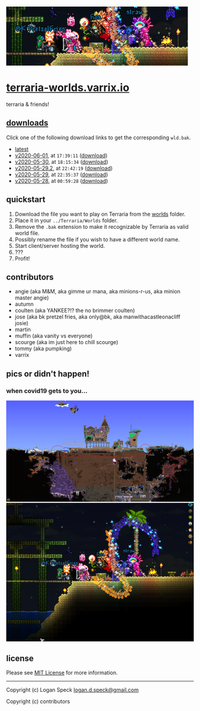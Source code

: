 ![](assets/images/header.png)

# [terraria-worlds.varrix.io]

terraria & friends!

## [downloads]
Click one of the following download links to get the corresponding `wld.bak`.

- [latest]
- [v2020-06-01], at `17:39:11` ([download](https://github.com/varrix/terraria-worlds.varrix.io/releases/download/v2020-06-01/expertclass-2020_06_01_17.39.11.wld.bak))
- [v2020-05-30], at `18:15:34` ([download](https://github.com/varrix/terraria-worlds.varrix.io/releases/download/v2020-05-30/expertclass-2020_05_30_18.15.34.wld.bak))
- [v2020-05-29.2], at `22:42:19` ([download](https://github.com/varrix/terraria-worlds.varrix.io/releases/download/v2020-05-29.2/expertclass-2020_05_29_22.42.19.wld.bak))
- [v2020-05-29], at `22:35:37` ([download](https://github.com/varrix/terraria-worlds.varrix.io/releases/download/v2020-05-29/expertclass-2020_05_29_22.35.37.wld.bak))
- [v2020-05-28], at `00:59:28` ([download](https://github.com/varrix/terraria-worlds.varrix.io/releases/download/v2020-05-28/expertclass-2020_05_28_00.59.28.wld.bak))



## quickstart

1. Download the file you want to play on Terraria from the [worlds](worlds/) folder.
2. Place it in your `../Terraria/Worlds` folder.
3. Remove the `.bak` extension to make it recognizable by Terraria as valid world file.
4. Possibly rename the file if you wish to have a different world name.
5. Start client/server hosting the world.
6. ???
7. Profit!

## contributors
- angie (aka M&M, aka gimme ur mana, aka minions-r-us, aka minion master angie)
- autumn
- coulten (aka YANKEE?!? the no brimmer coulten)
- jose (aka bk pretzel fries, aka only@bk, aka manwithacastleonacliff josie)
- martin
- muffin (aka vanity vs everyone)
- scourge (aka im just here to chill scourge)
- tommy (aka pumpking)
- varrix

## pics or didn't happen!

### when covid19 gets to you...

![](assets/images/aaaaaaaaaa.png)
![](assets/images/c19-is-getting-to-us.png)

## license
Please see [MIT License](LICENSE) for more information.

---

Copyright (c) Logan Speck <logan.d.speck@gmail.com>

Copyright (c) contributors

[terraria-worlds.varrix.io]: http://terraria-worlds.varrix.io/
[downloads]: https://github.com/varrix/terraria-worlds.varrix.io/releases
[latest]: https://github.com/varrix/terraria-worlds.varrix.io/releases/latest
[v2020-06-01]: https://github.com/varrix/terraria-worlds.varrix.io/releases/tag/v2020-06-01
[v2020-05-30]: https://github.com/varrix/terraria-worlds.varrix.io/releases/tag/v2020-05-30
[v2020-05-29.2]: https://github.com/varrix/terraria-worlds.varrix.io/releases/tag/v2020-05-29.2
[v2020-05-29]: https://github.com/varrix/terraria-worlds.varrix.io/releases/tag/v2020-05-29
[v2020-05-28]: https://github.com/varrix/terraria-worlds.varrix.io/releases/tag/v2020-05-28

